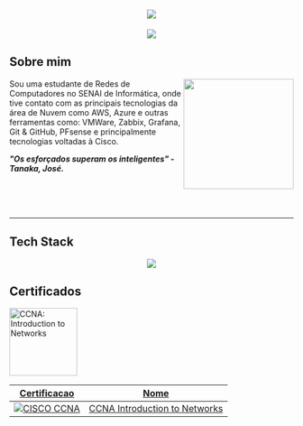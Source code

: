 <h1 align="center">
  <img src="https://capsule-render.vercel.app/api?type=rounded&height=200&color=AF69CD&text=Miriam+Silva&section=header&reversal=false&textBg=false&fontColor=FFFFFF&fontSize=100&fontAlign=50&animation=fadeIn&fontAlignY=50">
</h1>

<p align="center">
  <img src="https://readme-typing-svg.herokuapp.com/?font=Outfit&weight=300&size=21&pause=1000&color=AF69CD&center=true&vCenter=true&width=435&lines=Redes+de+Computadores">
</p>

## Sobre mim

<img align="right" height="195" src="https://i.pinimg.com/originals/35/cb/9e/35cb9e40f374dc10b1263c8e442cf038.gif">

Sou uma estudante de Redes de Computadores no SENAI de Informática, onde tive contato com as principais tecnologias da área de Nuvem como AWS, Azure e outras ferramentas como: 
VMWare, Zabbix, Grafana, Git & GitHub, PFsense e principalmente tecnologias voltadas à Cisco.

_**"Os esforçados superam os inteligentes" - Tanaka, José.**_

<br>
<br>
<br>

---  

## Tech Stack

<p align="center">
  <img src="https://skillicons.dev/icons?i=cpp,cs,aws,azure,git,github,linux,grafana">
</p>

## Certificados
<p align="left">
  <a href="https://www.credly.com/badges/a18ff452-bc47-4523-ac1f-cd00cebc52fb/public_url" target="_blank">
    <img src="https://images.credly.com/images/70d71df5-f3dc-4380-9b9d-f22513a70417/CCNAITN__1_.png" alt="CCNA: Introduction to Networks" height="120"/>
    
| Certificacao | Nome |
| --- | --- |
| ![CISCO CCNA](https://img.shields.io/badge/CISCO_CCNA_ITN-t?logo=cisco&labelColor=white&color=white&link=https%3A%2F%2Fwww.credly.com%2Fbadges%2Fa18ff452-bc47-4523-ac1f-cd00cebc52fb%2Fpublic_url) | CCNA Introduction to Networks | 
